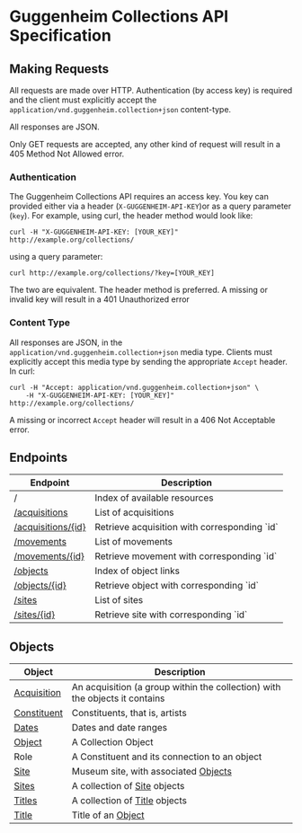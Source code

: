 Guggenheim Collections API Specification
========================================

## Making Requests

All requests are made over HTTP. Authentication (by access key) is required and
the client must explicitly accept the 
`application/vnd.guggenheim.collection+json` content-type.

All responses are JSON.

Only GET requests are accepted, any other kind of request will result in a
405 Method Not Allowed error.

### Authentication

The Guggenheim Collections API requires an access key. You key can provided 
either via a header (`X-GUGGENHEIM-API-KEY`)or as a query parameter (`key`). 
For example, using curl, the header method would look like:

    curl -H "X-GUGGENHEIM-API-KEY: [YOUR_KEY]" http://example.org/collections/

using a query parameter:

    curl http://example.org/collections/?key=[YOUR_KEY]

The two are equivalent. The header method is preferred. A missing or invalid key will result in a 401 Unauthorized error

### Content Type

All responses are JSON, in the `application/vnd.guggenheim.collection+json` 
media type. Clients must explicitly accept this media type by sending the
appropriate `Accept` header. In curl:

    curl -H "Accept: application/vnd.guggenheim.collection+json" \
        -H "X-GUGGENHEIM-API-KEY: [YOUR_KEY]" http://example.org/collections/

A missing or incorrect `Accept` header will result in a 406 Not Acceptable 
error.

## Endpoints
<table>
    <thead>
        <th>Endpoint</th>
        <th>Description</th>
    </thead>
    <tbody>
        <tr>
            <td>/</td>
            <td>Index of available resources</td>
        </tr>
        <tr>
            <td><a href="blob/master/acquisitions.md">/acquisitions</a></td>
            <td>List of acquisitions</td>
        </tr>
        <tr>
            <td><a href="blob/master/acquisitions.md">/acquisitions/{id}</a></td>
            <td>Retrieve acquisition with corresponding `id`</td>
        </tr>
        <tr>
            <td><a href="blob/master/movements.md">/movements</a></td>
            <td>List of movements</td>
        </tr>
        <tr>
            <td><a href="blob/master/movements.md">/movements/{id}</a></td>
            <td>Retrieve movement with corresponding `id`</td>
        </tr>
        <tr>
            <td><a href="blob/master/objects.md">/objects</a></td>
            <td>Index of object links</td>
        </tr>
        <tr>
            <td><a href="blob/master/objects.md">/objects/{id}</a></td>
            <td>Retrieve object with corresponding `id`</td>
        </tr>
        <tr>
            <td><a href="blob/master/sites.md">/sites</a></td>
            <td>List of sites</td>
        </tr>
        <tr>
            <td><a href="blob/master/sites.md">/sites/{id}</a></td>
            <td>Retrieve site with corresponding `id`</td>
        </tr>
    </tbody>
</table>

## Objects

<table>
    <thead>
        <th>Object</th>
        <th>Description</th>
    </thead>
    <tbody>
        <tr>
            <td><a href="blob/master/acquisitions.md">Acquisition</a></td>
            <td>An acquisition (a group within the collection) with the
                objects it contains</td>
        </tr>
        <tr>
            <td><a href="blob/master/constituent.md">Constituent</a></td>
            <td>Constituents, that is, artists</td>
        </tr>
        <tr>
            <td><a href="blob/master/dates.md">Dates</a></td>
            <td>Dates and date ranges</td>
        </tr>
        <tr>
            <td><a href="blob/master/objects.md">Object</a></td>
            <td>A Collection Object</td>
        </tr>
        <tr>
            <td>Role</a></td>
            <td>A Constituent and its connection to an object</td>
        </tr>
        <tr>
            <td><a href="blob/master/sites.md">Site</a></td>
            <td>Museum site, with associated <a href="objects.md">Objects</a></td>
        </tr>
        <tr>
            <td><a href="blob/master/sites.md">Sites</a></td>
            <td>A collection of <a href="blob/master/sites.md">Site</a>
                objects</td>
        </tr>
        <tr>
            <td><a href="blob/master/objects.md#titles-objects">Titles</a></td>
            <td>A collection of <a href="objects.md#title-objects">Title</a>
                objects</td>
        </tr>
        <tr>
            <td><a href="blob/master/objects.md#title-objects">Title</a></td>
            <td>Title of an <a href="objects.md">Object</a></td>
        </tr>
    </tbody>
</table>
